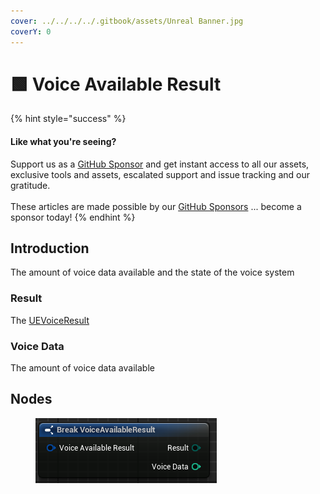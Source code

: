 ```yaml
---
cover: ../../../../.gitbook/assets/Unreal Banner.jpg
coverY: 0
---
```


# 🟩 Voice Available Result

{% hint style="success" %}
#### Like what you're seeing?

Support us as a [GitHub Sponsor](../../../../where-to-buy/become-a-sponsor.md) and get instant access to all our assets, exclusive tools and assets, escalated support and issue tracking and our gratitude.\
\
These articles are made possible by our [GitHub Sponsors](../../../../where-to-buy/become-a-sponsor.md) ... become a sponsor today!
{% endhint %}

## Introduction

The amount of voice data available and the state of the voice system

### Result

The [UEVoiceResult](../enumerators/uevoiceresult.md)&#x20;

### Voice Data

The amount of voice data available

## Nodes

<figure><img src="../../../../.gitbook/assets/image (11) (1) (1) (1).png" alt=""><figcaption></figcaption></figure>
